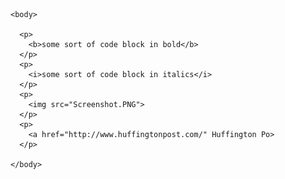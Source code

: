 <!DOCTYPE html>
  <html>
    <head>
      <title></title>
    </head>

    <body>

      <p>
        <b>some sort of code block in bold</b>
      </p>
      <p>
        <i>some sort of code block in italics</i>
      </p>
      <p>
        <img src="Screenshot.PNG">
      </p>
      <p>
        <a href="http://www.huffingtonpost.com/" Huffington Po>
      </p>

    </body>

</html>
